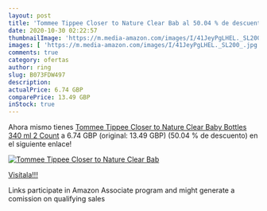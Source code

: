 ```yaml
---
layout: post
title: 'Tommee Tippee Closer to Nature Clear Bab al 50.04 % de descuento'
date: 2020-10-30 02:22:57
thumbnailImage: 'https://m.media-amazon.com/images/I/41JeyPgLHEL._SL200_.jpg'
images: [ 'https://m.media-amazon.com/images/I/41JeyPgLHEL._SL200_.jpg' ]
comments: true
category: ofertas
author: ring
slug: B073FDW497
description:
actualPrice: 6.74 GBP
comparePrice: 13.49 GBP
inStock: true
---
```


Ahora mismo tienes [Tommee Tippee Closer to Nature Clear Baby Bottles  340 ml  2 Count](https://www.amazon.co.uk/dp/B073FDW497/?tag=tolees0a-21) a 6.74 GBP (original: 13.49 GBP) (50.04 %  de descuento) en el siguiente enlace!

[![Tommee Tippee Closer to Nature Clear Bab](https://m.media-amazon.com/images/I/41JeyPgLHEL._SL200_.jpg)](https://www.amazon.co.uk/dp/B073FDW497/?tag=tolees0a-21)

[Visítala!!!](https://www.amazon.co.uk/dp/B073FDW497/?tag=tolees0a-21)

Links participate in Amazon Associate program and might generate a comission on qualifying sales
